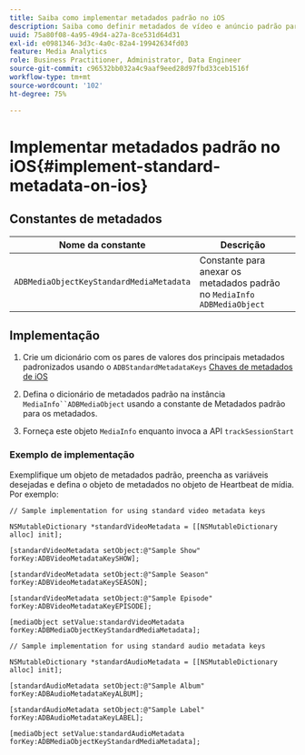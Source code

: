 ```yaml
---
title: Saiba como implementar metadados padrão no iOS
description: Saiba como definir metadados de vídeo e anúncio padrão para serem enviados com chamadas de rastreamento no iOS.
uuid: 75a80f08-4a95-49d4-a27a-8ce531d64d31
exl-id: e0981346-3d3c-4a0c-82a4-19942634fd03
feature: Media Analytics
role: Business Practitioner, Administrator, Data Engineer
source-git-commit: c96532bb032a4c9aaf9eed28d97fbd33ceb1516f
workflow-type: tm+mt
source-wordcount: '102'
ht-degree: 75%

---
```


# Implementar metadados padrão no iOS{#implement-standard-metadata-on-ios}

## Constantes de metadados

| Nome da constante | Descrição   |
|---|---|
| `ADBMediaObjectKeyStandardMediaMetadata` | Constante para anexar os metadados padrão no `MediaInfo ADBMediaObject` |

## Implementação

1. Crie um dicionário com os pares de valores dos principais metadados padronizados usando o `ADBStandardMetadataKeys`
   [Chaves de metadados de iOS](/help/sdk-implement/track-av-playback/impl-std-metadata/ios-metadata-keys.md)

1. Defina o dicionário de metadados padrão na instância `MediaInfo``ADBMediaObject` usando a constante de Metadados padrão para os metadados.

1. Forneça este objeto `MediaInfo` enquanto invoca a API `trackSessionStart`

### Exemplo de implementação

Exemplifique um objeto de metadados padrão, preencha as variáveis desejadas e defina o objeto de metadados no objeto de Heartbeat de mídia. Por exemplo:

```
// Sample implementation for using standard video metadata keys 
 
NSMutableDictionary *standardVideoMetadata = [[NSMutableDictionary alloc] init]; 
 
[standardVideoMetadata setObject:@"Sample Show" forKey:ADBVideoMetadataKeySHOW]; 
 
[standardVideoMetadata setObject:@"Sample Season" forKey:ADBVideoMetadataKeySEASON]; 
 
[standardVideoMetadata setObject:@"Sample Episode" forKey:ADBVideoMetadataKeyEPISODE]; 
 
[mediaObject setValue:standardVideoMetadata forKey:ADBMediaObjectKeyStandardMediaMetadata];
```

```
// Sample implementation for using standard audio metadata keys 
 
NSMutableDictionary *standardAudioMetadata = [[NSMutableDictionary alloc] init];  
 
[standardAudioMetadata setObject:@"Sample Album"   forKey:ADBAudioMetadataKeyALBUM];  
 
[standardAudioMetadata setObject:@"Sample Label"   forKey:ADBAudioMetadataKeyLABEL]; 
 
[mediaObject setValue:standardAudioMetadata   forKey:ADBMediaObjectKeyStandardMediaMetadata];
```
